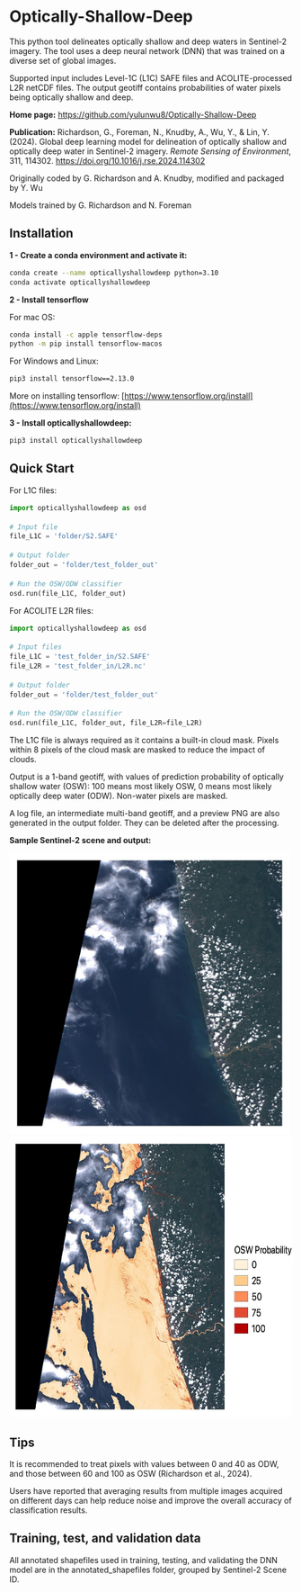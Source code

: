# Optically-Shallow-Deep 

This python tool delineates optically shallow and deep waters in Sentinel-2 imagery. The tool uses a deep neural network (DNN) that was trained on a diverse set of global images.

Supported input includes Level-1C (L1C) SAFE files and ACOLITE-processed L2R netCDF files. The output geotiff contains probabilities of water pixels being optically shallow and deep. 

**Home page:** <a href="https://github.com/yulunwu8/Optically-Shallow-Deep" target="_blank">https://github.com/yulunwu8/Optically-Shallow-Deep</a>

**Publication:** Richardson, G., Foreman, N., Knudby, A., Wu, Y., & Lin, Y. (2024). Global deep learning model for delineation of optically shallow and optically deep water in Sentinel-2 imagery. *Remote Sensing of Environment*, 311, 114302. <a href="https://doi.org/10.1016/j.rse.2024.114302" target="_blank">https://doi.org/10.1016/j.rse.2024.114302</a>

Originally coded by G. Richardson and A. Knudby, modified and packaged by Y. Wu

Models trained by G. Richardson and N. Foreman

 
## Installation 

**1 - Create a conda environment and activate it:**

```bash
conda create --name opticallyshallowdeep python=3.10
conda activate opticallyshallowdeep
```

**2 - Install tensorflow**

For mac OS: 

```bash
conda install -c apple tensorflow-deps
python -m pip install tensorflow-macos
```


For Windows and Linux:

```bash
pip3 install tensorflow==2.13.0
```


More on installing tensorflow: [https://www.tensorflow.org/install](https://www.tensorflow.org/install)


**3 - Install opticallyshallowdeep:**

```bash
pip3 install opticallyshallowdeep
```


## Quick Start

For L1C files: 

```python
import opticallyshallowdeep as osd

# Input file 
file_L1C = 'folder/S2.SAFE' 

# Output folder 
folder_out = 'folder/test_folder_out'

# Run the OSW/ODW classifier 
osd.run(file_L1C, folder_out)
```

For ACOLITE  L2R files: 

```python
import opticallyshallowdeep as osd

# Input files 
file_L1C = 'test_folder_in/S2.SAFE' 
file_L2R = 'test_folder_in/L2R.nc' 

# Output folder 
folder_out = 'folder/test_folder_out'

# Run the OSW/ODW classifier 
osd.run(file_L1C, folder_out, file_L2R=file_L2R)
```

The L1C file is always required as it contains a built-in cloud mask. Pixels within 8 pixels of the cloud mask are masked to reduce the impact of clouds. 


Output is a 1-band geotiff, with values of prediction probability of optically shallow water (OSW): 100 means most likely OSW, 0 means most likely optically deep water (ODW). Non-water pixels are masked. 

A log file, an intermediate multi-band geotiff, and a preview PNG are also generated in the output folder. They can be deleted after the processing. 


**Sample Sentinel-2 scene and output:**

<img src="images/TOA.jpeg"  height="500">

<img src="images/OSW.jpeg"  height="500">


## Tips 

It is recommended to treat pixels with values between 0 and 40 as ODW, and those between 60 and 100 as OSW (Richardson et al., 2024).

Users have reported that averaging results from multiple images acquired on different days can help reduce noise and improve the overall accuracy of classification results.


## Training, test, and validation data 

All annotated shapefiles used in training, testing, and validating the DNN model are in the annotated_shapefiles folder, grouped by Sentinel-2 Scene ID.




